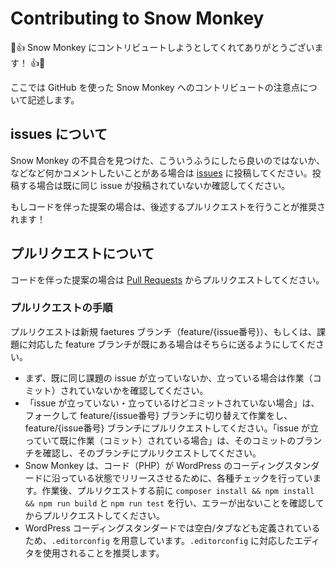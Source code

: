 # Contributing to Snow Monkey

🎉👍 Snow Monkey にコントリビュートしようとしてくれてありがとうございます！ 👍🎉

ここでは GitHub を使った Snow Monkey へのコントリビュートの注意点について記述します。

## issues について

Snow Monkey の不具合を見つけた、こういうふうにしたら良いのではないか、などなど何かコメントしたいことがある場合は [issues](https://github.com/inc2734/snow-monkey/issues) に投稿してください。投稿する場合は既に同じ issue が投稿されていないか確認してください。

もしコードを伴った提案の場合は、後述するプルリクエストを行うことが推奨されます！

## プルリクエストについて

コードを伴った提案の場合は [Pull Requests](https://github.com/inc2734/snow-monkey/pulls) からプルリクエストしてください。

### プルリクエストの手順

プルリクエストは新規 faetures ブランチ（feature/{issue番号}）、もしくは、課題に対応した feature ブランチが既にある場合はそちらに送るようにしてください。

* まず、既に同じ課題の issue が立っていないか、立っている場合は作業（コミット）されていないかを確認してください。
* 「issue が立っていない・立っているけどコミットされていない場合」は、フォークして feature/{issue番号} ブランチに切り替えて作業をし、feature/{issue番号} ブランチにプルリクエストしてください。「issue が立っていて既に作業（コミット）されている場合」は、そのコミットのブランチを確認し、そのブランチにプルリクエストしてください。
* Snow Monkey は、コード（PHP）が WordPress のコーディングスタンダードに沿っている状態でリリースさせるために、各種チェックを行っています。作業後、プルリクエストする前に `composer install && npm install && npm run build` と `npm run test` を行い、エラーが出ないことを確認してからプルリクエストしてください。
* WordPress コーディングスタンダードでは空白/タブなども定義されているため、`.editorconfig` を用意しています。`.editorconfig` に対応したエディタを使用されることを推奨します。
